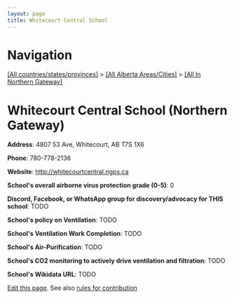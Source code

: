 ```yaml
---
layout: page
title: Whitecourt Central School
---
```

# Navigation

[[All countries/states/provinces]](../../..) > [[All Alberta Areas/Cities]](../..) > [[All In Northern Gateway]](..)

# Whitecourt Central School (Northern Gateway)

**Address**: 4807 53 Ave, Whitecourt, AB T7S 1X6

**Phone**: 780-778-2136

**Website**: <http://whitecourtcentral.ngps.ca>

**School's overall airborne virus protection grade (0-5)**: 0

**Discord, Facebook, or WhatsApp group for discovery/advocacy for THIS school**: TODO

**School's policy on Ventilation**: TODO

**School's Ventilation Work Completion**: TODO

**School's Air-Purification**: TODO

**School's CO2 monitoring to actively drive ventilation and filtration**: TODO

**School's Wikidata URL**: TODO


[Edit this page](https://github.com/ventilate-schools/AB/edit/main/./Northern_Gateway/Whitecourt_Central_School.md). See also [rules for contribution](../../../contribution-rules/)